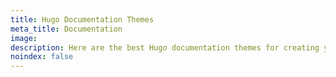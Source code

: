 ```yaml
---
title: Hugo Documentation Themes
meta_title: Documentation
image: 
description: Here are the best Hugo documentation themes for creating your documentation website to document your App or Digital Product.
noindex: false
---
```

